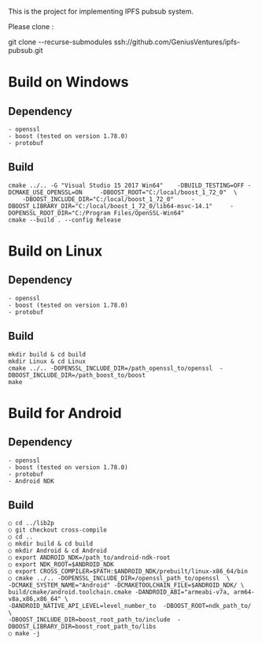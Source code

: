 This is the project for implementing IPFS pubsub system.

Please clone :

git clone --recurse-submodules ssh://github.com/GeniusVentures/ipfs-pubsub.git

# Build on Windows
## Dependency 
    - openssl
    - boost (tested on version 1.78.0)
    - protobuf 
## Build
    cmake ../.. -G "Visual Studio 15 2017 Win64"    -DBUILD_TESTING=OFF -DCMAKE_USE_OPENSSL=ON     -DBOOST_ROOT="C:/local/boost_1_72_0"  \
        -DBOOST_INCLUDE_DIR="C:/local/boost_1_72_0"     -DBOOST_LIBRARY_DIR="C:/local/boost_1_72_0/lib64-msvc-14.1"     -DOPENSSL_ROOT_DIR="C:/Program Files/OpenSSL-Win64"
    cmake --build . --config Release
# Build on Linux
    
## Dependency 
    - openssl
    - boost (tested on version 1.78.0)
    - protobuf 
## Build
    mkdir build & cd build
    mkdir Linux & cd Linux
    cmake ../.. -DOPENSSL_INCLUDE_DIR=/path_openssl_to/openssl  -DBOOST_INCLUDE_DIR=/path_boost_to/boost
    make
# Build for Android
## Dependency 
    - openssl
    - boost (tested on version 1.78.0)
    - protobuf 
    - Android NDK
## Build
    ○ cd ../lib2p
    ○ git checkout cross-compile
    ○ cd ..
    ○ mkdir build & cd build
    ○ mkdir Android & cd Android
    ○ export ANDROID_NDK=/path_to/android-ndk-root
    ○ export NDK_ROOT=$ANDROID_NDK
	○ export CROSS_COMPILER=$PATH:$ANDROID_NDK/prebuilt/linux-x86_64/bin
    ○ cmake ../.. -DOPENSSL_INCLUDE_DIR=/openssl_path_to/openssl  \
    -DCMAKE_SYSTEM_NAME="Android" -DCMAKETOOLCHAIN_FILE=$ANDROID_NDK/ \
    build/cmake/android.toolchain.cmake -DANDROID_ABI="armeabi-v7a, arm64-v8a,x86,x86_64" \
    -DANDROID_NATIVE_API_LEVEL=level_number_to  -DBOOST_ROOT=ndk_path_to/  \
    -DBOOST_INCLUDE_DIR=boost_root_path_to/include  -DBOOST_LIBRARY_DIR=boost_root_path_to/libs
    ○ make -j
